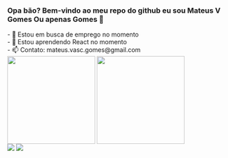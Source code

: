 ### Opa bão? Bem-vindo ao meu repo do github eu sou Mateus V Gomes Ou apenas Gomes 👋

<div>
- 🔭 Estou em busca de emprego no momento</br>
- 🌱 Estou aprendendo React no momento</br>
- 📫 Contato: mateus.vasc.gomes@gmail.com</br>
</div>
<div>
<img height="200vh" align="center" src="https://github-readme-stats.vercel.app/api?username=MateusVGomes&show_icons=true&theme=dracula"/>
<img height="200vh" align="center" src="https://github-readme-stats.vercel.app/api/top-langs/?username=MateusVGomes&hide_progress=false"/>
</div>
<div>
<a href='mailto:mateus.vasc.gomes@gmail.com'><img src="https://img.shields.io/badge/Gmail-D14836?style=for-the-badge&logo=gmail&logoColor=white" target="_blank"/></a>
<a href='https://www.linkedin.com/in/mateus-v-gomes-54027223b/' target="_blank"><img src="https://img.shields.io/badge/LinkedIn-0077B5?style=for-the-badge&logo=linkedin&logoColor=white" /></a>
<a href=''target="_blank"></a>


</div>
